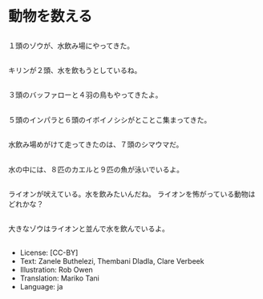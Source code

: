# 動物を数える

##
１頭のゾウが、水飲み場にやってきた。

##
キリンが２頭、水を飲もうとしているね。

##
３頭のバッファローと４羽の鳥もやってきたよ。

##
５頭のインパラと６頭のイボイノシシがとことこ集まってきた。

##
水飲み場めがけて走ってきたのは、７頭のシマウマだ。

##
水の中には、８匹のカエルと９匹の魚が泳いでいるよ。

##
ライオンが吠えている。水を飲みたいんだね。
ライオンを怖がっている動物はどれかな？

##
大きなゾウはライオンと並んで水を飲んでいるよ。

##
* License: [CC-BY]
* Text: Zanele Buthelezi, Thembani Dladla, Clare Verbeek
* Illustration: Rob Owen
* Translation: Mariko Tani
* Language: ja
